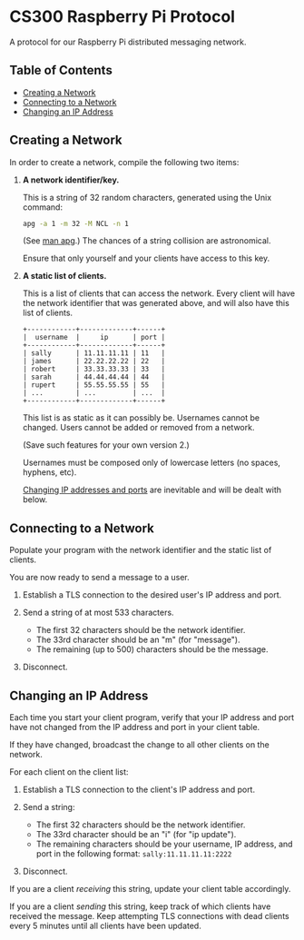 CS300 Raspberry Pi Protocol
===========================
A protocol for our Raspberry Pi distributed messaging network.

Table of Contents
-----------------
 * [Creating a Network](#creating-a-network)
 * [Connecting to a Network](#connecting-to-a-network)
 * [Changing an IP Address](#changing-an-ip-address)

Creating a Network
------------------
In order to create a network, compile the following two items:

1. **A network identifier/key.**

	This is a string of 32 random characters, generated using the Unix command:
	```BASH
	apg -a 1 -m 32 -M NCL -n 1
	```
	(See [man apg](http://linux.die.net/man/1/apg).)
	The chances of a string collision are astronomical.

	Ensure that only yourself and your clients have access to this key.

2. **A static list of clients.**

	This is a list of clients that can access the network.  Every client will
	have the network identifier that was generated above, and will also
	have this list of clients.

	```
	+------------+-------------+------+
	|  username  |     ip      | port |
	+------------+-------------+------+
	| sally      | 11.11.11.11 | 11   |
	| james      | 22.22.22.22 | 22   |
	| robert     | 33.33.33.33 | 33   |
	| sarah      | 44.44.44.44 | 44   |
	| rupert     | 55.55.55.55 | 55   |
	| ...        | ...         | ...  |
	+------------+-------------+------+
	```

	This list is as static as it can possibly be.  Usernames cannot be changed.
	Users cannot be added or removed from a network.

	(Save such features for your own version 2.)

	Usernames must be composed only of lowercase letters (no spaces, hyphens, etc).

	[Changing IP addresses and ports](#changing-an-ip-address) are inevitable and
	will be dealt with below.

Connecting to a Network
-----------------------
Populate your program with the network identifier and the static list of
clients.

You are now ready to send a message to a user.

1. Establish a TLS connection to the desired user's IP address and port.

2. Send a string of at most 533 characters.

	* The first 32 characters should be the network identifier.
	* The 33rd character should be an "m" (for "message").
	* The remaining (up to 500) characters should be the message.

3. Disconnect.

Changing an IP Address
----------------------
Each time you start your client program, verify that your IP address and port
have not changed from the IP address and port in your client table.

If they have changed, broadcast the change to all other clients on the
network.

For each client on the client list:

1.  Establish a TLS connection to the client's IP address and port.

2.  Send a string:

	* The first 32 characters should be the network identifier.
	* The 33rd character should be an "i" (for "ip update").
	* The remaining characters should be your username, IP address, and port in the following format:
		```sally:11.11.11.11:2222```

3.  Disconnect.

If you are a client *receiving* this string, update your client
table accordingly.

If you are a client *sending* this string, keep track of which clients
have received the message.  Keep attempting TLS connections with dead
clients every 5 minutes until all clients have been updated.
